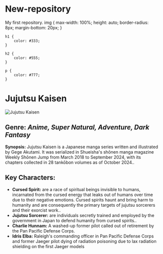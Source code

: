 # New-repository
My first repository.
    img {
        max-width: 100%;
        height: auto;
        border-radius: 8px;
        margin-bottom: 20px;
    }

    h1 {
        color: #333;
    }

    h2 {
        color: #555;
    }

    p {
        color: #777;
    }
</style>
<h1>Jujutsu Kaisen</h1>

<img src="image_link" alt="Jujutsu Kaisen">

<h2>Genre: <i>Anime, Super Natural, Adventure, Dark Fantasy</i></h2>

<p><strong>Synopsis:</strong> Jujutsu Kaisen is a Japanese manga series written and illustrated by Gege Akutami. It was serialized in Shueisha's shōnen manga magazine Weekly Shōnen Jump from March 2018 to September 2024, with its chapters collected in 28 tankōbon volumes as of October 2024..</p>

<h2>Key Characters:</h2>

<ul>
    <li><strong>Cursed Spirit:</strong> are a race of spiritual beings invisible to humans, incarnated from the cursed energy that leaks out of humans over time due to their negative emotions. Cursed spirits haunt and bring harm to humanity and are consequently the primary targets of jujutsu sorcerers and their exorcist work..</li>
    <li><strong>Jujutsu Sorcerer:</strong>  are individuals secretly trained and employed by the government in Japan to defend humanity from cursed spirits..</li>
    <li><strong>Charlie Hunnam:</strong> A washed-up former pilot called out of retirement by the Pan Pacific Defense Corps.</li>
    <li><strong>Idris Elba:</strong> Raleigh's commanding officer in Pan Pacific Defense Corps and former Jaeger pilot dying of radiation poisoning due to lax radiation shielding on the first Jaeger models</li>
</ul>
